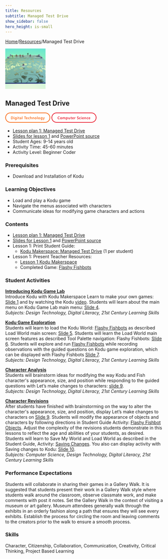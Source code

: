 ```yaml
---
title: Resources
subtitle: Managed Test Drive
show_sidebar: false
hero_height: is-small
---
```


[Home](..)/[Resources](.)/Managed Test Drive

[![](managed_test_drive.png)](https://koduworlds.azurewebsites.net/web//download/ED9A04B1-1603-4E2F-A3FD-9D2BF31B8A38)

## Managed Test Drive
![Digital Technology](dt.png) ![Computer Science](cs.png)

* [Lesson plan 1: Managed Test Drive](1_Lesson_Kodu_Makerspace.pdf)
* [Slides for lesson 1](1_Slides_Kodu_Makerspace.pdf#page=1) and [PowerPoint source](Lesson_1_Teacher_Resources.zip)
* Student Ages: 9-14 years old
* Activity Time: 45-60 minutes
* Activity Level: Beginner Coder

### Prerequisites 
* Download and Installation of Kodu

### Learning Objectives
* Load and play a Kodu game
* Navigate the menus associated with characters
* Communicate ideas for modifying game characters and actions

### Contents
* [Lesson plan 1: Managed Test Drive](1_Lesson_Kodu_Makerspace.pdf)
* [Slides for Lesson 1](1_Lesson_Kodu_Makerspace.pdf) and [PowerPoint source](Lesson_1_Teacher_Resources.zip)
* Lesson 1: Print Student Guide:
  * [Kodu Makerspace: Managed Test Drive](Student_Guide_Kodu_Makerspace.pdf#page=3) (1 per student)
* Lesson 1: Present Teacher Resources:
  * [Lesson 1 Kodu Makerspace](1_Lesson_Kodu_Makerspace.pdf)
  * Completed Game: [Flashy Fishbots](https://koduworlds.azurewebsites.net/web//download/ED9A04B1-1603-4E2F-A3FD-9D2BF31B8A38)

### Student Activities
[**Introducing Kodu Game Lab**](1_Lesson_Kodu_Makerspace.pdf#page=2)<br>
Introduce Kodu with Kodu Makerspace Learn to make your own games: [Slide 1](1_Slides_Kodu_Makerspace.pdf#page=1) and by watching the Kodu [video](https://www.youtube.com/watch?v=3sVnEt96HOA). Students will learn about the main menu on Kodu Game Lab main menu: [Slide 4](1_Slides_Kodu_Makerspace.pdf#page=4).<br>
*Subjects: Design Technology, Digital Literacy, 21st Century Learning Skills*

[**Kodu Game Exploration**](1_Lesson_Kodu_Makerspace.pdf#page=3)<br>
Students will learn to load the Kodu World: [Flashy Fishbots](https://koduworlds.azurewebsites.net/web//download/ED9A04B1-1603-4E2F-A3FD-9D2BF31B8A38) as described Load World main screen: [Slide 5](1_Slides_Kodu_Makerspace.pdf#page=5). Students will learn the Load World main screen features as described Tool Palette navigation: Flashy Fishbots: [Slide 6](1_Slides_Kodu_Makerspace.pdf#page=6). Students will explore and run [Flashy Fishbots](https://koduworlds.azurewebsites.net/web//download/ED9A04B1-1603-4E2F-A3FD-9D2BF31B8A38) while recording observations with the guided questions on Kodu game exploration, which can be displayed with Flashy Fishbots [Slide 7](1_Slides_Kodu_Makerspace.pdf#page=7).<br>
*Subjects: Design Technology, Digital Literacy, 21st Century Learning Skills*

[**Character Analysis**](1_Lesson_Kodu_Makerspace.pdf#page=4)<br>
Students will brainstorm ideas for modifying the way Kodu and Fish character's appearance, size, and position while responding to the guided questions with Let’s make changes to characters: [slide 9](1_Slides_Kodu_Makerspace.pdf#page=9).<br>
*Subjects: Design Technology, Digital Literacy, 21st Century Learning Skills*

[**Character Revisions**](1_Lesson_Kodu_Makerspace.pdf#page=4)<br>
After students have finished with brainstorming on the way to alter the character's appearance, size, and position, display Let’s make changes to characters on [Slide 9](1_Slides_Kodu_Makerspace.pdf#page=9). Students will modify the appearance of objects and characters by following directions in Student Guide Activity: [Flashy Fishbot Objects](Student_Guide_Kodu_Makerspace.pdf#page=4). Adjust the complexity of the revisions students demonstrate in this lessons to reflect the age and abilities of your students, as desired. Students will learn to Save My World and Load World as described in the Student Guide, Activity: [Saving Changes](Student_Guide_Kodu_Makerspace.pdf#page=6). You also can display activity with Saving changes to Kodu: [Slide 10](1_Slides_Kodu_Makerspace.pdf#page=10).<br>
*Subjects: Computer Science, Design Technology, Digital Literacy, 21st Century Learning Skills*

### Performance Expectations
Students will collaborate in sharing their games in a Gallery Walk. It is suggested that students present their work in a Gallery Walk style where students walk around the classroom, observe classmate work, and make comments with post it notes. Set the Gallery Walk in the context of visiting a museum or art gallery. Museum attendees generally walk through the exhibits in an orderly fashion along a path that ensures they will see every exhibits. Establish the process for circling the room and leaving comments to the creators prior to the walk to ensure a smooth process.

### Skills
Character,
Citizenship,
Collaboration,
Communication,
Creativity,
Critical Thinking,
Project Based Learning 
